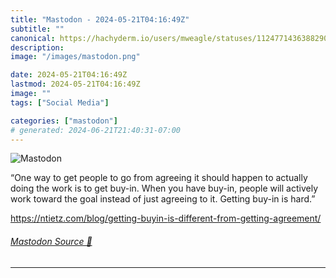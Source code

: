 ```yaml
---
title: "Mastodon - 2024-05-21T04:16:49Z"
subtitle: ""
canonical: https://hachyderm.io/users/mweagle/statuses/112477143638829090
description:
image: "/images/mastodon.png"

date: 2024-05-21T04:16:49Z
lastmod: 2024-05-21T04:16:49Z
image: ""
tags: ["Social Media"]

categories: ["mastodon"]
# generated: 2024-06-21T21:40:31-07:00
---
```

![Mastodon](/images/mastodon.png)

<p>“One way to get people to go from agreeing it should happen to actually doing the work is to get buy-in. When you have buy-in, people will actively work toward the goal instead of just agreeing to it. Getting buy-in is hard.”</p><p><a href="https://ntietz.com/blog/getting-buyin-is-different-from-getting-agreement/" target="_blank" rel="nofollow noopener noreferrer" translate="no"><span class="invisible">https://</span><span class="ellipsis">ntietz.com/blog/getting-buyin-</span><span class="invisible">is-different-from-getting-agreement/</span></a></p>


###### [Mastodon Source 🐘](https://hachyderm.io/@mweagle/112477143638829090)

___
